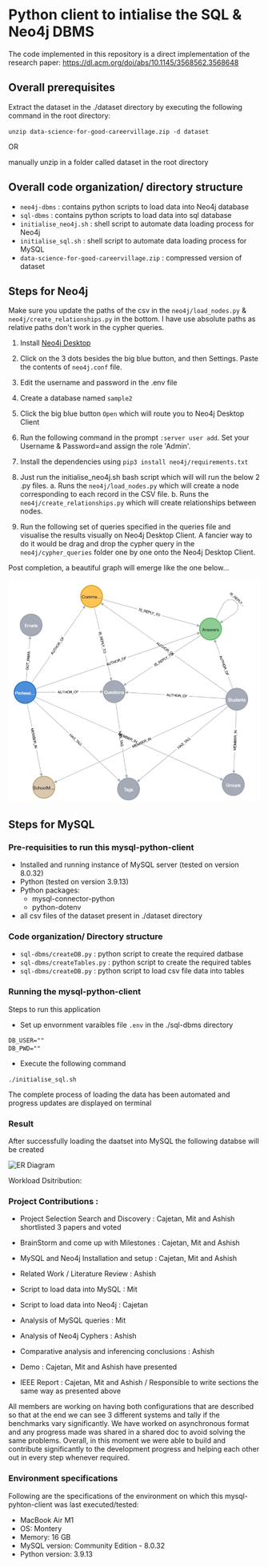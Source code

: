 # Python client to intialise the SQL & Neo4j DBMS

The code implemented in this repository is a direct implementation of the research paper: https://dl.acm.org/doi/abs/10.1145/3568562.3568648

## Overall prerequisites
Extract the dataset in the ./dataset directory by executing the following command in the root directory:

`unzip data-science-for-good-careervillage.zip -d dataset`

OR 

manually unzip in a folder called dataset in the root directory

## Overall code organization/ directory structure
- `neo4j-dbms` : contains python scripts to load data into Neo4j database
- `sql-dbms` : contains python scripts to load data into sql database
- `initialise_neo4j.sh` : shell script to automate data loading process for Neo4j
- `initialise_sql.sh` : shell script to automate data loading process for MySQL
- `data-science-for-good-careervillage.zip` : compressed version of dataset

## Steps for Neo4j


Make sure you update the paths of the csv in the `neo4j/load_nodes.py` & `neo4j/create_relationships.py` in the bottom. I have use absolute paths as relative paths don't work in the cypher queries. 


1. Install [Neo4j Desktop](https://neo4j.com/download/)
2. Click on the 3 dots besides the big blue button, and then Settings. Paste the contents of `neo4j.conf` file.
3. Edit the username and password in the .env file
4. Create a database named `sample2`
5. Click the big blue button `Open` which will route you to Neo4j Desktop Client
6. Run the following command in the prompt `:server user add`. Set your Username & Password=and assign the role 'Admin'.
7. Install the dependencies using `pip3 install neo4j/requirements.txt`
8. Just run the initialise_neo4j.sh bash script which will will run the below 2 .py files. 
    a. Runs the `neo4j/load_nodes.py` which will create a node corresponding to each record in the CSV file.
    b. Runs the `neo4j/create_relationships.py` which will create relationships between nodes.

9. Run the following set of queries specified in the queries file and visualise the results visually on Neo4j Desktop Client. 
A fancier way to do it would be drag and drop the cypher query in the `neo4j/cypher_queries` folder one by one onto the Neo4j Desktop Client.

Post completion, a beautiful graph will emerge like the one below...

![image](./neo4j-dbms/images/schema.png)

## Steps for MySQL

### Pre-requisities to run this mysql-python-client
- Installed and running instance of MySQL server (tested on version 8.0.32)
- Python (tested on version 3.9.13)
- Python packages:
    - mysql-connector-python
    - python-dotenv
- all csv files of the dataset present in ./dataset directory

### Code organization/ Directory structure
- `sql-dbms/createDB.py` : python script to create the required datbase
- `sql-dbms/createTables.py` : python script to create the required tables
- `sql-dbms/createDB.py` : python script to load csv file data into tables

### Running the mysql-python-client
Steps to run this application
- Set up envornment varaibles file `.env` in the ./sql-dbms directory
```
DB_USER=""
DB_PWD=""
```
- Execute the following command

`./initialise_sql.sh`

The complete process of loading the data has been automated and progress updates are displayed on terminal

### Result
After successfully loading the daatset into MySQL the following databse will be created

![ER Diagram](https://user-images.githubusercontent.com/26086412/237060808-940d1ae2-9532-49a2-9b0b-73f8fc7d3a9e.png)

Workload Dsitribution: 


### Project Contributions :

- Project Selection Search and Discovery : Cajetan, Mit and Ashish shortlisted 3 papers and voted 
- BrainStorm and come up with Milestones :  Cajetan, Mit and Ashish 
- MySQL and Neo4j Installation and setup :  Cajetan, Mit and Ashish 
- Related Work / Literature Review : Ashish 
- Script to load data into MySQL : Mit 
- Script to load data into Neo4j : Cajetan
- Analysis of MySQL queries : Mit
- Analysis of Neo4j Cyphers : Ashish 
- Comparative analysis and inferencing conclusions : Ashish

- Demo : Cajetan, Mit and Ashish have presented
- IEEE Report :  Cajetan, Mit and Ashish / Responsible to write sections the same way as presented above

All members are working on having both configurations that are described  so that at the end we can see
3 different systems and tally if the benchmarks vary significantly. We have worked on asynchronous format
and any progress made was shared in a shared doc to avoid solving the same problems. Overall, in this
moment we were able to build and contribute significantly to the development progress and helping each other out in every step whenever required.

### Environment specifications
Following are the specifications of the environment on which this mysql-pyhton-client  was last executed/tested: 
- MacBook Air M1
- OS: Montery
- Memory: 16 GB
- MySQL version: Community Edition - 8.0.32
- Python version: 3.9.13


